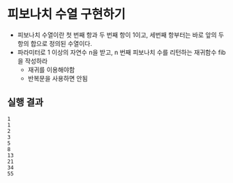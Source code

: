 피보나치 수열 구현하기
=================
* 피보나치 수열이란 첫 번째 항과 두 번째 항이 1이고, 세번째 항부터는 바로 앞의 두 항의 합으로 정의된 수열이다.
* 파라미터로 1 이상의 자연수 n을 받고, n 번째 피보나치 수를 리턴하는 재귀함수 fib을 작성하라
    - 재귀를 이용해야함
    - 반복문을 사용하면 안됨

## 실행 결과
```
1
1
2
3
5
8
13
21
34
55
```